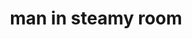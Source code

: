 ---
layout: people&body
title: man in steamy room
emoji: man_in_steamy_room
permalink: 🧖‍♂️.html
---